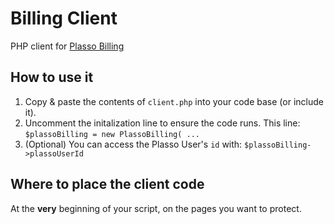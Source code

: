 # Billing Client
PHP client for [Plasso Billing](https://plasso.com/billing)

## How to use it
1. Copy & paste the contents of `client.php` into your code base (or include it).
2. Uncomment the initalization line to ensure the code runs. This line: `$plassoBilling = new PlassoBilling( ...`
3. (Optional) You can access the Plasso User's `id` with: `$plassoBilling->plassoUserId`

## Where to place the client code
At the **very** beginning of your script, on the pages you want to protect.

